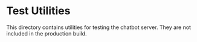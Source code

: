 # Test Utilities

This directory contains utilities for testing the chatbot server.
They are not included in the production build.
